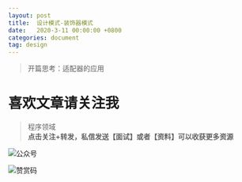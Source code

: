 ```yaml
---
layout: post
title:  设计模式-装饰器模式
date:   2020-3-11 00:00:00 +0800
categories: document
tag: design
---
```


>开篇思考：适配器的应用



# 喜欢文章请关注我  
  
> 程序领域  
**点击关注+转发，私信发送【面试】或者【资料】可以收获更多资源**

![公众号](https://torgor.github.io/styles/images/my-public-ma.png)

![赞赏码](https://torgor.github.io/styles/images/my-zanshang-ma.png)








